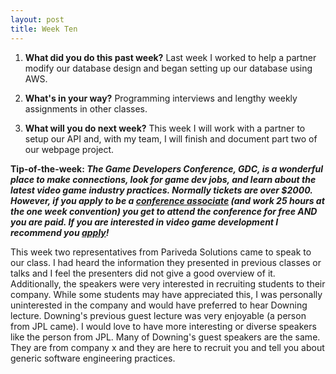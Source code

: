 ```yaml
---
layout: post
title: Week Ten
---
```


1. **What did you do this past week?** Last week I worked to help a partner modify our database design and began setting up our database using AWS.

2. **What's in your way?** Programming interviews and lengthy weekly assignments in other classes.

3. **What will you do next week?** This week I will work with a partner to setup our API and, with my team, I will finish and document part two of our webpage project.
 
**Tip-of-the-week: _The Game Developers Conference, GDC, is a wonderful place to make connections, look for game dev jobs, and learn about the latest video game industry practices. Normally tickets are over $2000. However, if you apply to be a [conference associate](http://www.gdconf.com/attend/conferenceassociates.html) (and work 25 hours at the one week convention) you get to attend the conference for free AND you are paid. If you are interested in video game development I recommend you [apply](http://www.gdconf.com/attend/conferenceassociates.html)!_**

This week two representatives from Pariveda Solutions came to speak to our class. I had heard the information they presented in previous classes or talks and I feel the presenters did not give a good overview of it. Additionally, the speakers were very interested in recruiting students to their company. While some students may have appreciated this, I was personally uninterested in the company and would have preferred to hear Downing lecture. Downing's previous guest lecture was very enjoyable (a person from JPL came). I would love to have more interesting or diverse speakers like the person from JPL. Many of Downing's guest speakers are the same. They are from company x and they are here to recruit you and tell you about generic software engineering practices.



